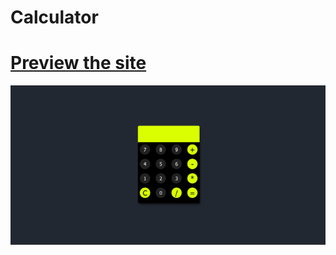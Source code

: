 # Calculator

# [Preview the site](https://alsiam.github.io/html-projects/calculator)

![image info](../assets/images/calculator.png)
